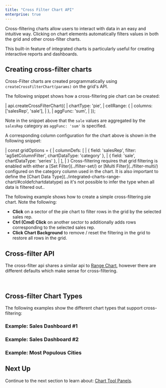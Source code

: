 ```yaml
---
title: "Cross Filter Chart API"
enterprise: true
---
```


Cross-filtering charts allow users to interact with data in an easy and intuitive way. Clicking on chart elements
automatically filters values in both the grid and other cross-filter charts.

<gif src="cross-filtering.gif" alt="Cross Filtering"></gif>

This built-in feature of integrated charts is particularly useful for creating interactive reports and dashboards.

## Creating cross-filter charts

Cross-Filter charts are created programmatically using `createCrossFilterChart(params)` on the grid's API.

<api-documentation source='grid-api/api.json' section='charts' names='["createCrossFilterChart"]'></api-documentation>

The following snippet shows how a cross-filtering pie chart can be created:

<snippet>
| api.createCrossFilterChart({
|     chartType: 'pie',
|     cellRange: {
|         columns: ['salesRep', 'sale'],
|     },
|     aggFunc: 'sum',
| });
</snippet>

Note in the snippet above that the `sale` values are aggregated by the `salesRep` category as `aggFunc: 'sum'` is specified.

A corresponding column configuration for the chart above is shown in the following snippet:

<snippet>
| const gridOptions = {
|     columnDefs: [
|         { field: 'salesRep', filter: 'agSetColumnFilter', chartDataType: 'category' },
|         { field: 'sale', chartDataType: 'series' },
|     ],
| }
</snippet>

<note>
Cross-filtering requires that grid filtering is enabled with either a [Set Filter](../filter-set/) or [Multi Filter](../filter-multi/) configured on the category column used in the chart. It is also important to define the [Chart Data Type](../integrated-charts-range-chart/#coldefchartdatatype) as it's not possible to infer the type when all data is filtered out..
</note>

The following example shows how to create a simple cross-filtering pie chart. Note the following:

- **Click** on a sector of the pie chart to filter rows in the grid by the selected sales rep.
- **Ctrl (Cmd) Click** on another sector to additionally adds rows corresponding to the selected sales rep.
- **Click Chart Background** to remove / reset the filtering in the grid to restore all rows in the grid.

<grid-example title='Simple Cross-Filter' name='simple-cross-filter' type='generated' options='{ "exampleHeight": 680, "enterprise":  true,  "modules": ["clientside", "menu", "charts", "setfilter", "multifilter", "filterpanel", "columnpanel"] }'></grid-example>

## Cross-filter API

The cross-filter api shares a similar api to [Range Chart](/integrated-charts-api-range-chart/), however there are
different defaults which make sense for cross-filtering.

<api-documentation source='grid-api/api.json' section='charts' names='["createCrossFilterChart"]'></api-documentation>

<br>

<interface-documentation interfaceName='CreateCrossFilterChartParams' overrideSrc='integrated-charts-api-cross-filter-chart/resources/cross-filter-api.json' ></interface-documentation>

## Cross-filter Chart Types

The following examples show the different chart types that support cross-filtering:

### Example: Sales Dashboard #1

<grid-example title='Sales Dashboard' name='sales-dashboard' type='generated' options='{ "exampleHeight": 1000, "enterprise":  true,  "modules": ["clientside", "menu", "charts", "setfilter", "multifilter", "filterpanel", "columnpanel"] }'></grid-example>

### Example: Sales Dashboard #2

<grid-example title='Sales Dashboard 2' name='sales-dashboard2' type='generated' options='{ "exampleHeight": 1000, "enterprise":  true,  "modules": ["clientside", "menu", "charts", "setfilter", "multifilter", "filterpanel", "columnpanel"] }'></grid-example>

### Example: Most Populous Cities

<grid-example title='Most Populous Cities' name='most-populous-cities' type='generated' options='{ "exampleHeight": 1000, "enterprise":  true,  "modules": ["clientside", "menu", "charts", "setfilter", "multifilter", "filterpanel", "columnpanel"] }'></grid-example>

## Next Up

Continue to the next section to learn about: [Chart Tool Panels](/integrated-charts-chart-tool-panels/).